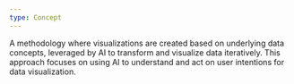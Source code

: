 ```yaml
---
type: Concept
---
```


A methodology where visualizations are created based on underlying data concepts, leveraged by AI to transform and visualize data iteratively. This approach focuses on using AI to understand and act on user intentions for data visualization.